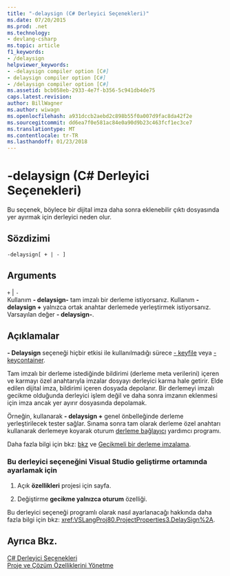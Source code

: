 ```yaml
---
title: "-delaysign (C# Derleyici Seçenekleri)"
ms.date: 07/20/2015
ms.prod: .net
ms.technology:
- devlang-csharp
ms.topic: article
f1_keywords:
- /delaysign
helpviewer_keywords:
- -delaysign compiler option [C#]
- delaysign compiler option [C#]
- /delaysign compiler option [C#]
ms.assetid: bcb058eb-2933-4e7f-b356-5c941db4de75
caps.latest.revision: 
author: BillWagner
ms.author: wiwagn
ms.openlocfilehash: a931dccb2aebd2c898b55f0a007d9fac8da42f2e
ms.sourcegitcommit: dd6ea7f0e581ac84e0a90d9b23c463fcf1ec3ce7
ms.translationtype: MT
ms.contentlocale: tr-TR
ms.lasthandoff: 01/23/2018
---
```

# <a name="-delaysign-c-compiler-options"></a>-delaysign (C# Derleyici Seçenekleri)
Bu seçenek, böylece bir dijital imza daha sonra eklenebilir çıktı dosyasında yer ayırmak için derleyici neden olur.  
  
## <a name="syntax"></a>Sözdizimi  
  
```console  
-delaysign[ + | - ]  
```  
  
## <a name="arguments"></a>Arguments  
 `+` &#124; `-`  
 Kullanım **- delaysign-** tam imzalı bir derleme istiyorsanız. Kullanım **- delaysign +** yalnızca ortak anahtar derlemede yerleştirmek istiyorsanız. Varsayılan değer **- delaysign-**.  
  
## <a name="remarks"></a>Açıklamalar  
 **- Delaysign** seçeneği hiçbir etkisi ile kullanılmadığı sürece [- keyfile](../../../csharp/language-reference/compiler-options/keyfile-compiler-option.md) veya [- keycontainer](../../../csharp/language-reference/compiler-options/keycontainer-compiler-option.md).  
  
 Tam imzalı bir derleme istediğinde bildirimi (derleme meta verilerini) içeren ve karmayı özel anahtarıyla imzalar dosyayı derleyici karma hale getirir. Elde edilen dijital imza, bildirimi içeren dosyada depolanır. Bir derlemeyi imzalı gecikme olduğunda derleyici işlem değil ve daha sonra imzanın eklenmesi için imza ancak yer ayırır dosyasında depolamak.  
  
 Örneğin, kullanarak **- delaysign +** genel önbelleğinde derleme yerleştirilecek tester sağlar. Sınama sonra tam olarak derleme özel anahtarı kullanarak derlemeye koyarak oturum [derleme bağlayıcı](../../../framework/tools/al-exe-assembly-linker.md) yardımcı programı.  
  
 Daha fazla bilgi için bkz: [bkz](../../../framework/app-domains/create-and-use-strong-named-assemblies.md) ve [Gecikmeli bir derleme imzalama](../../../framework/app-domains/delay-sign-assembly.md).  
  
### <a name="to-set-this-compiler-option-in-the-visual-studio-development-environment"></a>Bu derleyici seçeneğini Visual Studio geliştirme ortamında ayarlamak için  
  
1.  Açık **özellikleri** projesi için sayfa.  
  
2.  Değiştirme **gecikme yalnızca oturum** özelliği.  
  
 Bu derleyici seçeneği programlı olarak nasıl ayarlanacağı hakkında daha fazla bilgi için bkz: <xref:VSLangProj80.ProjectProperties3.DelaySign%2A>.  
  
## <a name="see-also"></a>Ayrıca Bkz.  
 [C# Derleyici Seçenekleri](../../../csharp/language-reference/compiler-options/index.md)  
 [Proje ve Çözüm Özelliklerini Yönetme](/visualstudio/ide/managing-project-and-solution-properties)
